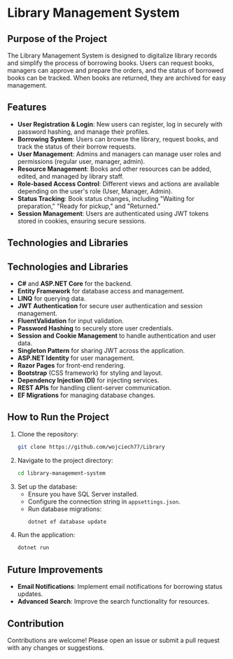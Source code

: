 # Library Management System

## Purpose of the Project

The Library Management System is designed to digitalize library records and simplify the process of borrowing books. Users can request books, managers can approve and prepare the orders, and the status of borrowed books can be tracked. When books are returned, they are archived for easy management.

## Features

- **User Registration & Login**: New users can register, log in securely with password hashing, and manage their profiles.
- **Borrowing System**: Users can browse the library, request books, and track the status of their borrow requests.
- **User Management**: Admins and managers can manage user roles and permissions (regular user, manager, admin).
- **Resource Management**: Books and other resources can be added, edited, and managed by library staff.
- **Role-based Access Control**: Different views and actions are available depending on the user's role (User, Manager, Admin).
- **Status Tracking**: Book status changes, including "Waiting for preparation," "Ready for pickup," and "Returned."
- **Session Management**: Users are authenticated using JWT tokens stored in cookies, ensuring secure sessions.

## Technologies and Libraries

## Technologies and Libraries

- **C#** and **ASP.NET Core** for the backend.
- **Entity Framework** for database access and management.
- **LINQ** for querying data.
- **JWT Authentication** for secure user authentication and session management.
- **FluentValidation** for input validation.
- **Password Hashing** to securely store user credentials.
- **Session and Cookie Management** to handle authentication and user data.
- **Singleton Pattern** for sharing JWT across the application.
- **ASP.NET Identity** for user management.
- **Razor Pages** for front-end rendering.
- **Bootstrap** (CSS framework) for styling and layout.
- **Dependency Injection (DI)** for injecting services.
- **REST APIs** for handling client-server communication.
- **EF Migrations** for managing database changes.


## How to Run the Project

1. Clone the repository:
    ```bash
    git clone https://github.com/wojciech77/Library
    ```
2. Navigate to the project directory:
    ```bash
    cd library-management-system
    ```
3. Set up the database:
    - Ensure you have SQL Server installed.
    - Configure the connection string in `appsettings.json`.
    - Run database migrations:
      ```bash
      dotnet ef database update
      ```
4. Run the application:
    ```bash
    dotnet run
    ```

## Future Improvements

- **Email Notifications**: Implement email notifications for borrowing status updates.
- **Advanced Search**: Improve the search functionality for resources.
## Contribution

Contributions are welcome! Please open an issue or submit a pull request with any changes or suggestions.

